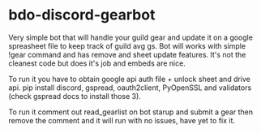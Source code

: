 # bdo-discord-gearbot
Very simple bot that will handle your guild gear and update it on a google spreasheet file to keep track of guild avg gs.
Bot will works with simple !gear command and has remove and sheet update features. It's not the cleanest code but does it's job and embeds are nice.

To run it you have to obtain google api auth file + unlock sheet and drive api. pip install discord, gspread, oauth2client, PyOpenSSL and validators (check gspread docs to install those 3).

To run it comment out read_gearlist on bot starup and submit a gear then remove the comment and it will run with no issues, have yet to fix it.
